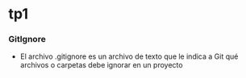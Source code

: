 # tp1

### GitIgnore

- El archivo .gitignore es un archivo de texto que le indica a Git qué archivos o carpetas debe ignorar en un proyecto